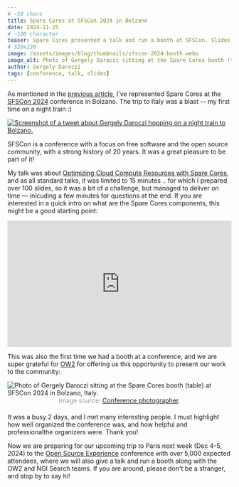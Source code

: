 ```yaml
---
# ~50 chars
title: Spare Cores at SFSCon 2024 in Bolzano
date: 2024-11-25
# ~100 character
teaser: Spare Cores presented a talk and run a booth at SFSCon. Slides, video recording & hex stickers are available :)
# 320x220
image: /assets/images/blog/thumbnails/sfscon-2024-booth.webp
image_alt: Photo of Gergely Daroczi sitting at the Spare Cores booth (table) at SFSCon 2024 in Bolzano, Italy.
author: Gergely Daroczi
tags: [conference, talk, slides]
---
```


As mentioned in the [previous article](/article/upcoming-conferences-2024-Q4),
I've represented Spare Cores at the
<a href="https://sfscon.org/2024/" target="_blank" rel="noopener">SFSCon 2024</a>
conference in Bolzano. The trip to Italy was a blast -- my first time on a night train :)

<div class="text-center m-2.5 mt-8 mb-6">
    <a href="https://twitter.com/daroczig/status/1854241709762175251" target="_blank" rel="noopener" class="text-center">
        <img src="/assets/images/blog/sfscon-2024-tweet.webp" alt="Screenshot of a tweet about Gergely Daroczi hopping on a night train to Bolzano." class="rounded-lg" />
    </a>
</div>

SFSCon is a conference with a focus on free software and the open source community, with a strong history of 20 years. It was a great pleasure to be part of it!

My talk was about <a href="https://www.sfscon.it/talks/optimizing-cloud-compute-resources-with-spare-cores/" target="_blank" rel="noopener">Optimizing Cloud Compute Resources with Spare Cores</a>, and as all standard talks, it was limited to 15 minutes .. for which I prepared over 100 slides, so it was a bit of a challenge, but managed to deliver on time — inlcuding a few minutes for questions at the end. If you are interested in a quick intro on what are the Spare Cores components, this might be a good starting point:

<div style="padding:56.25% 0 0 0;position:relative;"><iframe src="https://player.vimeo.com/video/1030650515?badge=0&amp;autopause=0&amp;player_id=0&amp;app_id=58479" frameborder="0" allow="autoplay; fullscreen; picture-in-picture; clipboard-write" style="position:absolute;top:0;left:0;width:100%;height:100%;" title="SFSCON24 - Gergely Daroczi - Optimizing Cloud Compute Resources with Spare Cores"></iframe></div><script src="https://player.vimeo.com/api/player.js"></script>

This was also the first time we had a booth at a conference, and we are super grateful for <a href="https://www.ow2.org/" target="_blank" rel="noopener">OW2</a> for offering us this opportunity to present our work to the community:

<div class="text-center m-2.5 mt-8 mb-6">
  <img class="zoomin w-full"
    alt="Photo of Gergely Daroczi sitting at the Spare Cores booth (table) at SFSCon 2024 in Bolzano, Italy."
    src="/assets/images/blog/sfscon-2024-booth.webp"/> 
</div>

<p style="margin: 0px 50px 20px 50px; text-align: center; color: #999;">Image source: <a href="https://www.flickr.com/photos/free-software-center/54134544698/in/album-72177720321889353" target="_blank" rel="noopener">Conference photographer</a>.</p>

It was a busy 2 days, and I met many interesting people. I must highlight how well organized the conference was, and how helpful and professionalthe organizers were. Thank you!

Now we are preparing for our upcoming trip to Paris next week (Dec 4-5, 2024) to the <a href="https://www.opensource-experience.com/" target="_blank" rel="noopener">Open Source Experience</a> conference with over 5,000 expected attendees, where we will also give a talk and run a booth along with the OW2 and NGI Search teams. If you are around, please don't be a stranger, and stop by to say hi!
